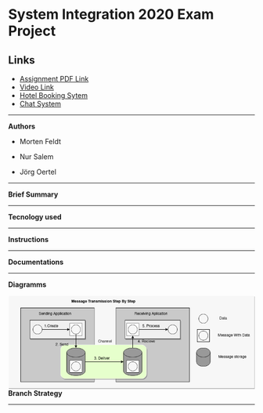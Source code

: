 # System Integration 2020 Exam Project


## Links

* [Assignment PDF Link ](sieksamen.pdf)
* [Video Link](#href)
* [Hotel Booking Sytem](#href)
* [Chat System](#href)

* * *

**Authors**

- Morten Feldt

- Nur Salem

- Jörg Oertel

* * *

**Brief Summary**

* * *

**Tecnology used**

* * *

**Instructions**

* * *

**Documentations**

* * *

**Diagramms**

<img src="./images/message_transmission.png" style="float: left; margin-right: 10px;" />

* * *

**Branch Strategy**

* * *

